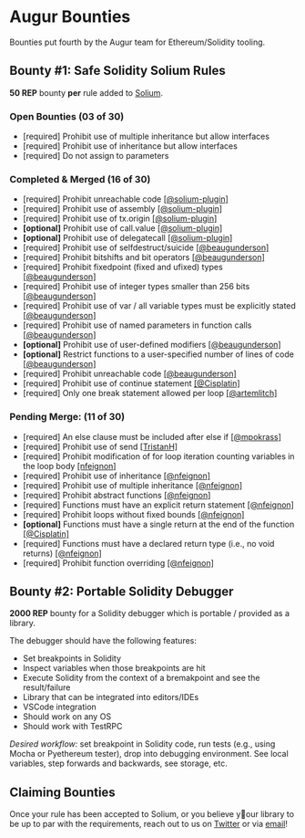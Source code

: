 # Augur Bounties

Bounties put fourth by the Augur team for Ethereum/Solidity tooling.

## <a id="bounty-one"/> Bounty #1: Safe Solidity Solium Rules

**50 REP** bounty **per** rule added to [Solium](https://github.com/duaraghav8/Solium).

### Open Bounties (03 of 30)

- [required] Prohibit use of multiple inheritance but allow interfaces
- [required] Prohibit use of inheritance but allow interfaces
- [required] Do not assign to parameters

### Completed & Merged (16 of 30)

- [required] Prohibit unreachable code [[@solium-plugin]](https://github.com/duaraghav8/solium-plugin-security)
- [required] Prohibit use of assembly [[@solium-plugin]](https://github.com/duaraghav8/solium-plugin-security)
- [required] Prohibit use of tx.origin [[@solium-plugin]](https://github.com/duaraghav8/solium-plugin-security)
- **[optional]** Prohibit use of call.value [[@solium-plugin]](https://github.com/duaraghav8/solium-plugin-security)
- **[optional]** Prohibit use of delegatecall [[@solium-plugin]](https://github.com/duaraghav8/solium-plugin-security)
- [required] Prohibit use of selfdestruct/suicide [[@beaugunderson]](https://github.com/duaraghav8/solium-plugin-security/pull/1)
- [required] Prohibit bitshifts and bit operators [[@beaugunderson]](https://github.com/duaraghav8/solium-plugin-security/pull/1)
- [required] Prohibit fixedpoint (fixed and ufixed) types [[@beaugunderson]](https://github.com/duaraghav8/solium-plugin-security/pull/1)
- [required] Prohibit use of integer types smaller than 256 bits [[@beaugunderson]](https://github.com/duaraghav8/solium-plugin-security/pull/1)
- [required] Prohibit use of var / all variable types must be explicitly stated [[@beaugunderson]](https://github.com/duaraghav8/solium-plugin-security/pull/1)
- [required] Prohibit use of named parameters in function calls [[@beaugunderson]](https://github.com/duaraghav8/solium-plugin-security/pull/1)
- **[optional]** Prohibit use of user-defined modifiers [[@beaugunderson]](https://github.com/duaraghav8/solium-plugin-security/pull/1)
- **[optional]** Restrict functions to a user-specified number of lines of code [[@beaugunderson]](https://github.com/duaraghav8/solium-plugin-security/pull/1)
- [required] Prohibit unreachable code [[@beaugunderson]](https://github.com/duaraghav8/solium-plugin-security/pull/1)
- [required] Prohibit use of continue statement [[@Cisplatin]](https://github.com/duaraghav8/solium-plugin-security/pull/2)
- [required] Only one break statement allowed per loop [[@artemlitch]](https://github.com/duaraghav8/solium-plugin-security/pull/3)


### Pending Merge: (11 of 30)

- [required] An else clause must be included after else if [[@mpokrass]](https://github.com/duaraghav8/solium-plugin-security/pull/4)
- [required] Prohibit use of send
 [[TristanH]](https://github.com/duaraghav8/solium-plugin-security/pull/5)
- [required] Prohibit modification of for loop iteration counting variables in the loop body 
 [[nfeignon]](https://github.com/duaraghav8/solium-plugin-security/pull/7)
- [required] Prohibit use of inheritance [[@nfeignon]](https://github.com/duaraghav8/solium-plugin-security/pull/8)
- [required] Prohibit use of multiple inheritance [[@nfeignon]](https://github.com/duaraghav8/solium-plugin-security/pull/8)
- [required] Prohibit abstract functions
[[@nfeignon]](https://github.com/duaraghav8/solium-plugin-security/pull/9)
- [required] Functions must have an explicit return statement [[@nfeignon]](https://github.com/duaraghav8/solium-plugin-security/pull/10)
- [required] Prohibit loops without fixed bounds [[@nfeignon]](https://github.com/duaraghav8/solium-plugin-security/pull/11)
- **[optional]** Functions must have a single return at the end of the function [[@Cisplatin]](https://github.com/duaraghav8/solium-plugin-security/pull/12)
- [required] Functions must have a declared return type (i.e., no void returns) [[@nfeignon]](https://github.com/duaraghav8/solium-plugin-security/pull/13)
- [required] Prohibit function overriding [[@nfeignon]](https://github.com/duaraghav8/solium-plugin-security/pull/16)


## <a id="bounty-two"/> Bounty #2: Portable Solidity Debugger

**2000 REP** bounty for a Solidity debugger which is portable / provided as a library.  

The debugger should have the following features:

- Set breakpoints in Solidity
- Inspect variables when those breakpoints are hit
- Execute Solidity from the context of a bremakpoint and see the result/failure
- Library that can be integrated into editors/IDEs
- VSCode integration
- Should work on any OS
- Should work with TestRPC

*Desired workflow:* set breakpoint in Solidity code, run tests (e.g., using Mocha or Pyethereum tester), drop into debugging environment.  See local variables, step forwards and backwards, see storage, etc.

## Claiming Bounties

Once your rule has been accepted to Solium, or you believe your library to be up to par with the requirements, reach out to us on [Twitter](twitetr.com/AugurProject) or via [email](mailto:team@augur.net)!